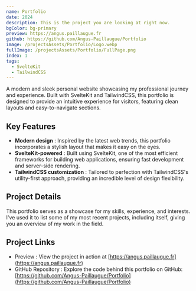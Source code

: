 ```yaml
---
name: Portfolio
date: 2024
description: This is the project you are looking at right now.
bgColor: bg-primary
preview: https://angus.paillaugue.fr
github: https://github.com/Angus-Paillaugue/Portfolio
image: /projectsAssets/Portfolio/Logo.webp
fullImage: /projectsAssets/Portfolio/FullPage.png
index: 1
tags:
  - SvelteKit
  - TailwindCSS
---
```


A modern and sleek personal website showcasing my professional journey and experience. Built with SvelteKit and TailwindCSS, this portfolio is designed to provide an intuitive experience for visitors, featuring clean layouts and easy-to-navigate sections.


## Key Features
 - **Modern design** : Inspired by the latest web trends, this portfolio incorporates a stylish layout that makes it easy on the eyes.
 - **SvelteKit-powered** : Built using SvelteKit, one of the most efficient frameworks for building web applications, ensuring fast development and server-side rendering.
 - **TailwindCSS customization** : Tailored to perfection with TailwindCSS's utility-first approach, providing an incredible level of design flexibility.


## Project Details

This portfolio serves as a showcase for my skills, experience, and interests. I've used it to list some of my most recent projects, including itself, giving you an overview of my work in the field.


## Project Links

 - Preview : View the project in action at [https://angus.paillaugue.fr](https://angus.paillaugue.fr)
 - GitHub Repository : Explore the code behind this portfolio on GitHub: [https://github.com/Angus-Paillaugue/Portfolio](https://github.com/Angus-Paillaugue/Portfolio)
